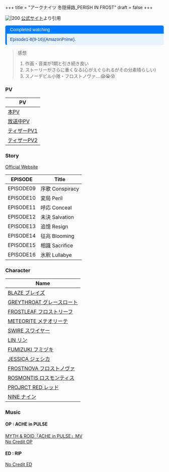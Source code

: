 +++
title = "アークナイツ 冬隠帰路_PERISH IN FROST"
draft = false
+++

![|200](https://webusstatic.yo-star.com/ark_anime_upload/prod/8Nmhjl6O.png)
[公式サイト](https://www.google.com/url?sa=i&url=https%3A%2F%2Farknights-anime.jp%2Fnews%2F8&psig=AOvVaw0bMoxzpNy_Bka2yxnPXxpC&ust=1720684511243000&source=images&cd=vfe&opi=89978449&ved=0CBEQjRxqFwoTCLCJzsT_m4cDFQAAAAAdAAAAABAE)より引用

<div style="margin: 10px 0; border-left: 5px solid #007BFF; border-radius: 5px; overflow: hidden; font-family: Arial, sans-serif;"> <div style="background-color: #007BFF; color: #ffffff; padding: 5px 10px; font-weight: normal; font-size: 14px;"> Completed watching </div> <div style="background-color: #e7f3fe; color: #084298; padding: 10px;"> <p style="margin: 0;">Episode1-8(9-16)(AmazonPrime).</p> </div> </div>

> 感想  
> 1. 作画・音楽が1期と引き続き良い
> 2. ストーリーがさらに重くなる(心がえぐられるがその分素晴らしい)
> 3. スノーデビル小隊・フロストノヴァ....😱😭😰

### PV
| PV                                                     |
| ------------------------------------------------------ |
| [本PV](https://www.youtube.com/watch?v=rLEIlBtFYN0)     |
| [放送中PV](https://www.youtube.com/watch?v=QmirGfJnhh8)   |
| [ティザーPV1](https://www.youtube.com/watch?v=YUNpqvpKPO8) |
| [ティザーPV2](https://www.youtube.com/watch?v=naPu0W9WBVE) |

### Story
[Official Website](https://arknights-anime.jp/story)

| EPISODE   | Title         |
| --------- | ------------- |
| EPISODE09 | 序歌 Conspiracy |
| EPISODE10 | 変局 Peril      |
| EPISODE11 | 呼応 Conceal    |
| EPISODE12 | 未決 Salvation  |
| EPISODE13 | 追憶 Resign     |
| EPISODE14 | 征兆 Blooming   |
| EPISODE15 | 相識 Sacrifice  |
| EPISODE16 | 氷釈 Lullabye   |


### Character
| Name                                                                  |
| --------------------------------------------------------------------- |
| [BLAZE ブレイズ](https://arknights-anime.jp/character/Blaze)              |
| [GREYTHROAT グレースロート](https://arknights-anime.jp/character/GreyThroat) |
| [FROSTLEAF フロストリーフ](https://arknights-anime.jp/character/Frostleaf)   |
| [METEORITE メテオリーテ](https://arknights-anime.jp/character/Meteorite)    |
| [SWIRE スワイヤー](https://arknights-anime.jp/character/Swire)             |
| [LIN リン](https://arknights-anime.jp/character/Lin)                    |
| [FUMIZUKI フミヅキ](https://arknights-anime.jp/character/Fumizuki)        |
| [JESSICA ジェシカ](https://arknights-anime.jp/character/Jessica)          |
| [FROSTNOVA フロストノヴァ](https://arknights-anime.jp/character/FrostNova)   |
| [ROSMONTIS ロスモンティス](https://arknights-anime.jp/character/Rosmontis)   |
| [PROJRCT RED レッド](https://arknights-anime.jp/character/Projekt%20Red) |
| [NINE ナイン](https://arknights-anime.jp/character/Nine)                 |

### Music
#### OP : ACHE in PULSE
[MYTH & ROID「ACHE in PULSE」MV](https://youtu.be/lgP560HhOVs)  
[No Credit OP](https://youtu.be/SEpX-8wjqRc?si=zVW2oDshUPhQyQ_E)

#### ED : RIP
[No Credit ED](https://youtu.be/4btSbeB1Ado?si=LPSef69gXtjtzQ_z)

